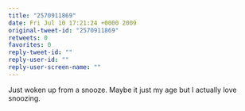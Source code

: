```yaml
---
title: "2570911869"
date: Fri Jul 10 17:21:24 +0000 2009
original-tweet-id: "2570911869"
retweets: 0
favorites: 0
reply-tweet-id: ""
reply-user-id: ""
reply-user-screen-name: ""
---
```

Just woken up from a snooze. Maybe it just my age but I actually love snoozing.
